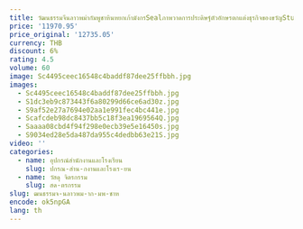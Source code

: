 ```yaml
---
title: วัฒนธรรมจีนลาวพม่ากัมพูชาหินหยกเก้ามังกรSealภาพวาดการประดิษฐ์ตัวอักษรตกแต่งธุรกิจของขวัญStudy Room Signet
price: '11970.95'
price_original: '12735.05'
currency: THB
discount: 6%
rating: 4.5
volume: 60
image: Sc4495ceec16548c4baddf87dee25ffbbh.jpg
images:
  - Sc4495ceec16548c4baddf87dee25ffbbh.jpg
  - S1dc3eb9c873443f6a80299d66ce6ad30z.jpg
  - S9af52e27a7694e02aa1e991fec4bc441e.jpg
  - Scafcdeb98dc8437bb5c18f3ea1969564Q.jpg
  - Saaaa08cbd4f94f298e0ecb39e5e16450s.jpg
  - S9034ed28e5da487da955c4dedbb63e21S.jpg
video: ''
categories:
  - name: อุปกรณ์สำนักงานและโรงเรียน
    slug: ปกรณ-สำน-กงานและโรงเร-ยน
  - name: วัสดุ จิตรกรรม
    slug: สด-ตรกรรม
slug: ฒนธรรมจ-นลาวพม-าก-มพ-ชาห
encode: ok5npGA
lang: th
---
```

  